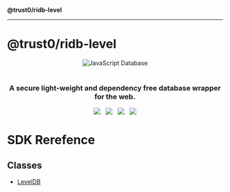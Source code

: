 **@trust0/ridb-level**

***

# @trust0/ridb-level

<p align="center">
  <img src="https://cdn.jsdelivr.net/gh/trust0-project/ridblatest/docs/logo.svg" alt="JavaScript Database" />
  <br />
  <br />
  <h3 align="center">A secure light-weight and dependency free database wrapper for the web.</h3>
</p>

<p align="center">
    <a href="https://github.com/trust0-project/RIDB/releases"><img src="https://img.shields.io/github/v/release/trust0-project/ridb?color=%23ff00a0&include_prereleases&label=version&sort=semver&style=flat-square"></a>
    &nbsp;
    <a href="#"><img src="https://img.shields.io/npm/types/@trust0/ridb?style=flat-square"></a>
    &nbsp;
    <a href="https://raw.githubusercontent.com/trust0-project/RIDB/refs/heads/main/LICENSE"><img src="https://img.shields.io/github/license/trust0-project/ridb?style=flat-square"></a>
    &nbsp;
    <a href="https://www.npmjs.com/package/@trust0/ridb"><img src="https://img.shields.io/npm/dm/@trust0/ridb?color=c63a3b&style=flat-square"></a>
</p>

# SDK Rerefence

## Classes

- [LevelDB](classes/LevelDB.md)
